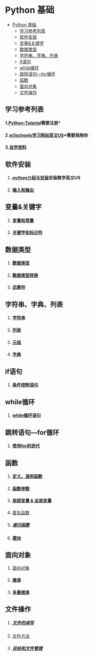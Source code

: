 # Python 基础

<!-- TOC depthFrom:1 depthTo:6 withLinks:1 updateOnSave:1 orderedList:0 -->

- [Python 基础](#python-基础)
  - [学习参考列表](#学习参考列表)
  - [软件安装](#软件安装)
  - [变量&关键字](#变量&关键字)
  - [数据类型](#数据类型)
  - [字符串、字典、列表](#字符串字典列表)
  - [if语句](#if语句)
  - [while循环](#while循环)
  - [跳转语句—for循环](#跳转语句for循环)
  - [函数](#函数)
  - [面向对象](#面向对象)
  - [文件操作](#文件操作)

<!-- /TOC -->



## 学习参考列表

#### 1.[Python-Tutorial](https://www.tutorialspoint.com/python/)需要注册*
#### 2.[w3schools学习网站英文US](https://www.w3schools.com/python/default.asp)*需要我陪你

#### 3.[自学资料](https://freeshadow-my.sharepoint.com/:f:/g/personal/hkqogqnvq_abcda_tech/EiMsBky-ZyZEkE0etqh9yvcBF99AkOoWV1nEl6BTzyKqfA?e=uZAhqA)

## 软件安装

1. #### [python介绍与安装](https://www.tutorialspoint.com/python_essentials_online_training/getting_started_with_anaconda.asp)安装教学英文US

2. #### [输入和输出](https://www.tutorialspoint.com/python_essentials_online_training/python_input_output_and_import.asp)

## 变量&关键字

1. #### [变量和常量](https://www.tutorialspoint.com/python_essentials_online_training/python_variables_and_constants.asp)

2. #### [关键字和标识符](https://www.tutorialspoint.com/python_essentials_online_training/python_keywords_and_identifiers.asp)

## 数据类型

1. #### [数据类型](https://www.tutorialspoint.com/python_essentials_online_training/python_different_datatypes.asp)

2. #### [数据类型转换](https://www.tutorialspoint.com/python_essentials_online_training/datatype_conversion_and_type_casting.asp)

3. #### [运算符](https://www.tutorialspoint.com/python_essentials_online_training/python_operators.asp)

## 字符串、字典、列表

1. #### [字符串](https://www.tutorialspoint.com/python_essentials_online_training/python_strings-1.asp)

2. #### [列表](https://www.tutorialspoint.com/python_essentials_online_training/python_lists.asp)

3. #### [元祖](https://www.tutorialspoint.com/python_essentials_online_training/python_tuples-1.asp)

4. #### [字典](https://www.tutorialspoint.com/python_essentials_online_training/python_dictionary-1.asp)

## if语句

1. #### [条件控制语句](https://www.tutorialspoint.com/python_essentials_online_training/python_ifandhellip_elif_else.asp)


## while循环

1. #### [while循环语句](https://www.tutorialspoint.com/python_essentials_online_training/python_while_loop-1.asp)


## 跳转语句—for循环

1. #### [使用for的迭代](https://www.tutorialspoint.com/python_essentials_online_training/python_iterations_using_for.asp)


## 函数

1. #### [定义、调用函数](https://www.tutorialspoint.com/python_essentials_online_training/python_function.asp)

2. #### [函数参数](https://www.tutorialspoint.com/python_essentials_online_training/python_function_arguments-1.asp)

3. #### [局部变量 & 全局变量](https://www.tutorialspoint.com/python_essentials_online_training/python_global_local_and_nonlocal_variables.asp)

4. [匿名函数](https://www.tutorialspoint.com/python_essentials_online_training/python_anonymous_or_lambda_function.asp)

5. ##### [递归函数](https://www.tutorialspoint.com/python_essentials_online_training/python_recursion.asp)

6. #### [模块](https://www.tutorialspoint.com/python_essentials_online_training/python_different_modules.asp)

## 面向对象
  1. [面向对象](https://www.tutorialspoint.com/python_essentials_online_training/python_class_and_objects.asp)

  2. #### [继承](https://www.tutorialspoint.com/python_essentials_online_training/python_inheritance.asp)

  3. #### [多重继承](https://www.tutorialspoint.com/python_essentials_online_training/python_multiple_inheritance.asp)

## 文件操作

  1. ##### [文件的读写](https://www.tutorialspoint.com/python_essentials_online_training/python_file_read_and_write_operations.asp)

  2. [文件方法](https://www.tutorialspoint.com/python_essentials_online_training/python_file_methods.asp)

  3. ##### [目标和文件管理](https://www.tutorialspoint.com/python_essentials_online_training/python_directory_and_file_management.asp)

